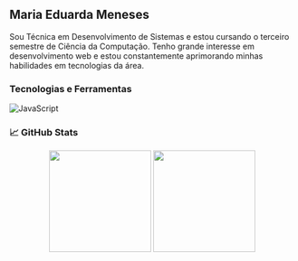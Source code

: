 ## Maria Eduarda Meneses

Sou Técnica em Desenvolvimento de Sistemas e estou cursando o terceiro semestre de Ciência da Computação. Tenho grande interesse em desenvolvimento web e estou constantemente aprimorando minhas habilidades em tecnologias da área.

### Tecnologias e Ferramentas

![JavaScript](https://img.shields.io/badge/-JavaScript-333?style=for-the-badge&logo=javascript)


### 📈 GitHub Stats

<p align="center">
  <img height="180em" src="https://github-readme-stats.vercel.app/api?username=SEU_USUÁRIO&show_icons=true&hide_border=true&theme=dark" />
  <img height="180em" src="https://github-readme-stats.vercel.app/api/top-langs/?username=SEU_USUÁRIO&layout=compact&hide_border=true&theme=dark"/>
</p>


